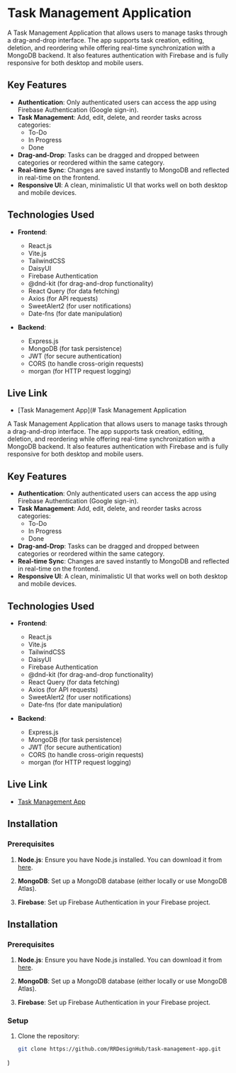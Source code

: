 # Task Management Application

A Task Management Application that allows users to manage tasks through a drag-and-drop interface. The app supports task creation, editing, deletion, and reordering while offering real-time synchronization with a MongoDB backend. It also features authentication with Firebase and is fully responsive for both desktop and mobile users.

## Key Features

- **Authentication**: Only authenticated users can access the app using Firebase Authentication (Google sign-in).
- **Task Management**: Add, edit, delete, and reorder tasks across categories:
  - To-Do
  - In Progress
  - Done
- **Drag-and-Drop**: Tasks can be dragged and dropped between categories or reordered within the same category.
- **Real-time Sync**: Changes are saved instantly to MongoDB and reflected in real-time on the frontend.
- **Responsive UI**: A clean, minimalistic UI that works well on both desktop and mobile devices.

## Technologies Used

- **Frontend**: 
  - React.js
  - Vite.js
  - TailwindCSS
  - DaisyUI
  - Firebase Authentication
  - @dnd-kit (for drag-and-drop functionality)
  - React Query (for data fetching)
  - Axios (for API requests)
  - SweetAlert2 (for user notifications)
  - Date-fns (for date manipulation)

- **Backend**: 
  - Express.js
  - MongoDB (for task persistence)
  - JWT (for secure authentication)
  - CORS (to handle cross-origin requests)
  - morgan (for HTTP request logging)

## Live Link

- [Task Management App](# Task Management Application

A Task Management Application that allows users to manage tasks through a drag-and-drop interface. The app supports task creation, editing, deletion, and reordering while offering real-time synchronization with a MongoDB backend. It also features authentication with Firebase and is fully responsive for both desktop and mobile users.

## Key Features

- **Authentication**: Only authenticated users can access the app using Firebase Authentication (Google sign-in).
- **Task Management**: Add, edit, delete, and reorder tasks across categories:
  - To-Do
  - In Progress
  - Done
- **Drag-and-Drop**: Tasks can be dragged and dropped between categories or reordered within the same category.
- **Real-time Sync**: Changes are saved instantly to MongoDB and reflected in real-time on the frontend.
- **Responsive UI**: A clean, minimalistic UI that works well on both desktop and mobile devices.

## Technologies Used

- **Frontend**: 
  - React.js
  - Vite.js
  - TailwindCSS
  - DaisyUI
  - Firebase Authentication
  - @dnd-kit (for drag-and-drop functionality)
  - React Query (for data fetching)
  - Axios (for API requests)
  - SweetAlert2 (for user notifications)
  - Date-fns (for date manipulation)

- **Backend**: 
  - Express.js
  - MongoDB (for task persistence)
  - JWT (for secure authentication)
  - CORS (to handle cross-origin requests)
  - morgan (for HTTP request logging)

## Live Link

- [Task Management App](https://your-live-link.com)

## Installation

### Prerequisites

1. **Node.js**: Ensure you have Node.js installed. You can download it from [here](https://nodejs.org/).

2. **MongoDB**: Set up a MongoDB database (either locally or use MongoDB Atlas).

3. **Firebase**: Set up Firebase Authentication in your Firebase project.



## Installation

### Prerequisites

1. **Node.js**: Ensure you have Node.js installed. You can download it from [here](https://nodejs.org/).

2. **MongoDB**: Set up a MongoDB database (either locally or use MongoDB Atlas).

3. **Firebase**: Set up Firebase Authentication in your Firebase project.


### Setup

1. Clone the repository:

   ```bash
   git clone https://github.com/RRDesignHub/task-management-app.git
)